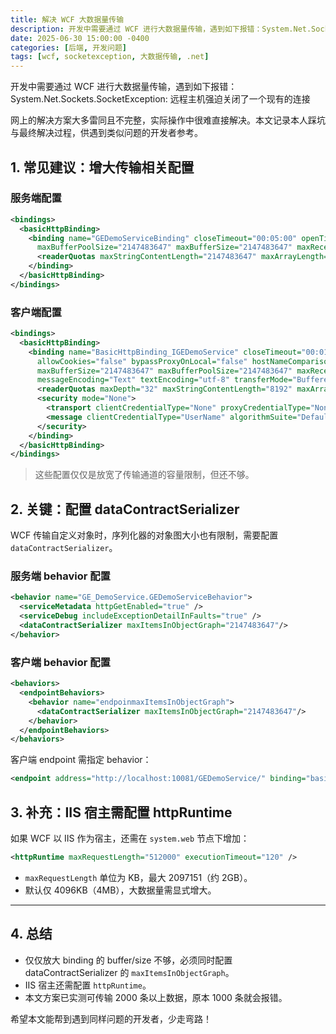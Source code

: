 ```yaml
---
title: 解决 WCF 大数据量传输
description: 开发中需要通过 WCF 进行大数据量传输，遇到如下报错：System.Net.Sockets.SocketException:远程主机强迫关闭了一个现有的连接
date: 2025-06-30 15:00:00 -0400
categories: [后端, 开发问题]
tags: [wcf, socketexception, 大数据传输, .net]
---
```


开发中需要通过 WCF 进行大数据量传输，遇到如下报错：System.Net.Sockets.SocketException: 远程主机强迫关闭了一个现有的连接

网上的解决方案大多雷同且不完整，实际操作中很难直接解决。本文记录本人踩坑与最终解决过程，供遇到类似问题的开发者参考。

## 1. 常见建议：增大传输相关配置

### 服务端配置

```xml
<bindings>
  <basicHttpBinding>
    <binding name="GEDemoServiceBinding" closeTimeout="00:05:00" openTimeout="00:05:00" sendTimeout="00:05:00"
      maxBufferPoolSize="2147483647" maxBufferSize="2147483647" maxReceivedMessageSize="2147483647">
      <readerQuotas maxStringContentLength="2147483647" maxArrayLength="2147483647" maxBytesPerRead="2147483647" maxNameTableCharCount="2147483647" maxDepth="32" />
    </binding>
  </basicHttpBinding>
</bindings>
```

### 客户端配置

```xml
<bindings>
  <basicHttpBinding>
    <binding name="BasicHttpBinding_IGEDemoService" closeTimeout="00:01:00" openTimeout="00:01:00" receiveTimeout="00:10:00" sendTimeout="00:01:00"
      allowCookies="false" bypassProxyOnLocal="false" hostNameComparisonMode="StrongWildcard"
      maxBufferSize="2147483647" maxBufferPoolSize="2147483647" maxReceivedMessageSize="2147483647"
      messageEncoding="Text" textEncoding="utf-8" transferMode="Buffered" useDefaultWebProxy="true">
      <readerQuotas maxDepth="32" maxStringContentLength="8192" maxArrayLength="16384" maxBytesPerRead="4096" maxNameTableCharCount="16384" />
      <security mode="None">
        <transport clientCredentialType="None" proxyCredentialType="None" realm="" />
        <message clientCredentialType="UserName" algorithmSuite="Default" />
      </security>
    </binding>
  </basicHttpBinding>
</bindings>
```

> 这些配置仅仅是放宽了传输通道的容量限制，但还不够。

## 2. 关键：配置 dataContractSerializer

WCF 传输自定义对象时，序列化器的对象图大小也有限制，需要配置 `dataContractSerializer`。

### 服务端 behavior 配置

```xml
<behavior name="GE_DemoService.GEDemoServiceBehavior">
  <serviceMetadata httpGetEnabled="true" />
  <serviceDebug includeExceptionDetailInFaults="true" />
  <dataContractSerializer maxItemsInObjectGraph="2147483647"/>
</behavior>
```

### 客户端 behavior 配置

```xml
<behaviors>
  <endpointBehaviors>
    <behavior name="endpoinmaxItemsInObjectGraph">
      <dataContractSerializer maxItemsInObjectGraph="2147483647"/>
    </behavior>
  </endpointBehaviors>
</behaviors>
```

客户端 endpoint 需指定 behavior：

```xml
<endpoint address="http://localhost:10081/GEDemoService/" binding="basicHttpBinding" bindingConfiguration="BasicHttpBinding_IGEDemoService" contract="DemoService.IGEDemoService" name="BasicHttpBinding_IGEDemoService" behaviorConfiguration="endpoinmaxItemsInObjectGraph" />
```

## 3. 补充：IIS 宿主需配置 httpRuntime

如果 WCF 以 IIS 作为宿主，还需在 `system.web` 节点下增加：

```xml
<httpRuntime maxRequestLength="512000" executionTimeout="120" />
```

- `maxRequestLength` 单位为 KB，最大 2097151（约 2GB）。
- 默认仅 4096KB（4MB），大数据量需显式增大。

---

## 4. 总结

- 仅仅放大 binding 的 buffer/size 不够，必须同时配置 dataContractSerializer 的 `maxItemsInObjectGraph`。
- IIS 宿主还需配置 `httpRuntime`。
- 本文方案已实测可传输 2000 条以上数据，原本 1000 条就会报错。

希望本文能帮到遇到同样问题的开发者，少走弯路！
